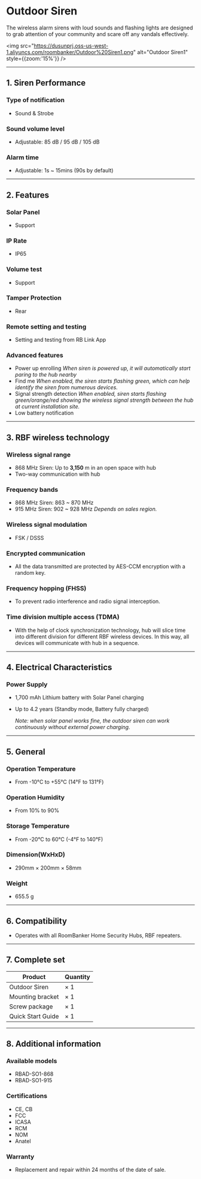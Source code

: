 ﻿# Outdoor Siren

The wireless alarm sirens with loud sounds and flashing lights are designed to grab attention of your community and scare off any vandals effectively.

<img src="https://dusunprj.oss-us-west-1.aliyuncs.com/roombanker/Outdoor%20Siren1.png" alt="Outdoor Siren1" style={{zoom:'15%'}} />


------

## 1. Siren Performance

### Type of notification

* Sound & Strobe

### Sound volume level

* Adjustable: 85 dB / 95 dB / 105 dB

### Alarm time

* Adjustable: 1s ~ 15mins (90s by default)

------

## 2. Features

### Solar Panel

* Support

### IP Rate

* IP65

### Volume test

* Support

### Tamper Protection

* Rear

### Remote setting and testing

* Setting and testing from RB Link App

### Advanced features

* Power up enrolling
  *When siren is powered up, it will automatically start paring to the hub nearby*
* Find me
  *When enabled, the siren starts flashing green, which can help identify the siren from numerous devices.*
* Signal strength detection
  *When enabled, siren starts flashing green/orange/red showing the wireless signal strength between the hub at current installation site.* 
* Low battery notification

------

## 3. RBF wireless technology

### Wireless signal range

* 868 MHz Siren: Up to **3,150** m in an open space with hub
* Two-way communication with hub

### Frequency bands

* 868 MHz Siren: 863 ~ 870 MHz
* 915 MHz Siren: 902 ~ 928 MHz
  *Depends on sales region.*

### Wireless signal modulation

* FSK / DSSS

### Encrypted communication

* All the data transmitted are protected by AES-CCM encryption with a random key.

### Frequency hopping (FHSS)

* To prevent radio interference and radio signal interception.

### Time division multiple access (TDMA)

* With the help of clock synchronization technology, hub will slice time into different division for different RBF wireless devices. In this way, all devices will communicate with hub in a sequence.

------

## 4. Electrical Characteristics

### Power Supply

* 1,700 mAh Lithium battery with Solar Panel charging

* Up to 4.2 years (Standby mode, Battery fully charged)

  *Note: when solar panel works fine, the outdoor siren can work continuously without external power charging.*

------

## 5. General

### Operation Temperature

* From -10°С to +55°С (14°F to 131°F)

### Operation Humidity

* From 10% to 90%

### Storage Temperature

* From -20°C to 60°C (-4°F to 140°F)

### Dimension(WxHxD)

* 290mm × 200mm × 58mm

### Weight

* 655.5 g

------

## 6. Compatibility

* Operates with all RoomBanker Home Security Hubs,  RBF repeaters.

------

## 7. Complete set

| Product           | Quantity |
| ----------------- | -------- |
| Outdoor Siren     | × 1      |
| Mounting bracket  | × 1      |
| Screw package     | × 1      |
| Quick Start Guide | × 1      |



------

## 8. Additional information

### Available models

* RBAD-SO1-868
* RBAD-SO1-915

### Certifications

* CE, CB
* FCC
* ICASA
* RCM
* NOM
* Anatel

### Warranty

* Replacement and repair within 24 months of the date of sale. 
